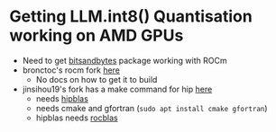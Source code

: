 # Getting LLM.int8() Quantisation working on AMD GPUs

* Need to get [bitsandbytes](https://github.com/TimDettmers/bitsandbytes) package working with ROCm
* bronctoc's rocm fork [here](https://github.com/broncotc/bitsandbytes-rocm)
    * No docs on how to get it to build
* jinsihou19's fork has a make command for hip [here](https://github.com/jinsihou19/bitsandbytes-rocm)
    * needs [hipblas](https://github.com/ROCmSoftwarePlatform/hipBLAS)
    * needs cmake and gfortran (`sudo apt install cmake gfortran`)
    * hipblas needs [rocblas](https://github.com/ROCmSoftwarePlatform/rocBLAS)
